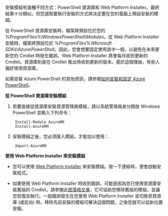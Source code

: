 安裝模組有幾種不同方式：PowerShell 資源庫和 Web Platform Installer。最終結果十分類似，但您選取要執行安裝的方式將決定要在您的電腦上預設安裝的模組。

從 PowerShell 資源庫安裝時，檔案將預設位於您的 *%ProgramFiles%\\WindowsPowerShell\\Modules*。從 Web Platform Installer 安裝時，檔案將預設位於 *%ProgramFiles%\\Microsoft SDKs\\Azure\\PowerShell*。因此，您會想要固定使用其中一個，以避免在未來更新您的 Cmdlet 時發生錯誤。Web Platform Installer 將會每月收到更新的 Cmdlet。資源庫則是在 Cmdlet 推出時收到更新的版本。基於這個理由，有些人偏好使用資源庫。

如需安裝 Azure PowerShell 的其他資訊，請參閱[如何安裝和設定 Azure PowerShell](../articles/powershell-install-configure.md)。

**從 PowerShell 資源庫安裝模組**

1. 若要直接從資源庫安裝資源管理員模組，請以系統管理員身分開啟 Windows PowerShell 並輸入下列命令：

		Install-Module AzureRM
		Install-AzureRM

2. 安裝模組之後，您必須匯入模組，才能加以使用：

		Import-AzureRM

**使用 Web Platform Installer 來安裝模組**

- 您可以使用 [Web Platform Installer](http://aka.ms/webpi-azps) 來安裝模組。按一下連結時，便會啟動安裝程式。

- 如果使用 Web Platform Installer 時收到錯誤，可能是因為您已使用資源庫安裝舊版的 Cmdlet。請參閱此[部落格文章](https://azure.microsoft.com/blog/azps-1-0/)，它可協助您移除舊版的模組，並讓您恢復並執行。一般錯誤發生在您使用 Web Platform Installer 並切換至資源庫 (或反向) 時。移除先前安裝的模組可解決這個問題，之後您就可以從新位置安裝。

<!---HONumber=AcomDC_0218_2016-->